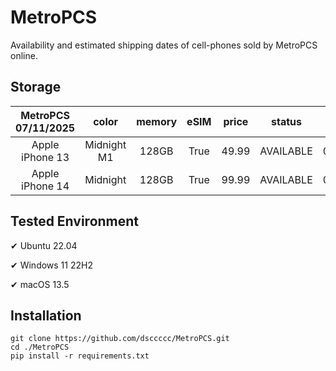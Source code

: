 # MetroPCS
Availability and estimated shipping dates of cell-phones sold by MetroPCS online.
## Storage
|MetroPCS 07/11/2025|color|memory|eSIM|price|status|shipping from|shipping to|
|:--:|:--:|:--:|:--:|:--:|:--:|:--:|:--:|
|Apple iPhone 13|Midnight M1|128GB|True|49.99|AVAILABLE|07/10/2025|07/14/2025|
|Apple iPhone 14|Midnight|128GB|True|99.99|AVAILABLE|07/10/2025|07/14/2025|

## Tested Environment
✔ Ubuntu 22.04

✔ Windows 11 22H2

✔ macOS 13.5
## Installation
```
git clone https://github.com/dsccccc/MetroPCS.git
cd ./MetroPCS
pip install -r requirements.txt
```
